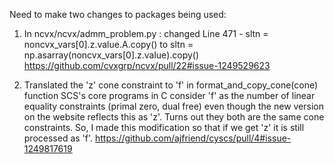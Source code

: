 Need to make two changes to packages being used:

1. In ncvx/ncvx/admm_problem.py : changed Line 471 -
    sltn = noncvx_vars[0].z.value.A.copy()
    to
    sltn = np.asarray(noncvx_vars[0].z.value).copy()
    https://github.com/cvxgrp/ncvx/pull/22#issue-1249529623
    
2. Translated the 'z' cone constraint to 'f' in format_and_copy_cone(cone) function
   SCS's core programs in C consider 'f' as the number of linear equality constraints 
   (primal zero, dual free) even though the new version on the website reflects this 
   as 'z'. Turns out they both are the same cone constraints. So, I made this 
   modification so that if we get 'z' it is still processed as 'f'.
   https://github.com/ajfriend/cyscs/pull/4#issue-1249817619
